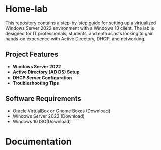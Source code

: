 # Home-lab

This repository contains a step-by-step guide for setting up a virtualized Windows Server 2022 environment with a Windows 10 client. The lab is designed for IT professionals, students, and enthusiasts looking to gain hands-on experience with Active Directory, DHCP, and networking.

## Project Features

* **Windows Server 2022**
* **Active Directory (AD DS) Setup**
* **DHCP Server Configuration**
* **Troubleshooting Tips**
  
## Software Requirements

* Oracle VirtualBox or Gnome Boxes (Download)
* Windows Server 2022 (Download)
* Windows 10 ISO(Download)

# Documentation
